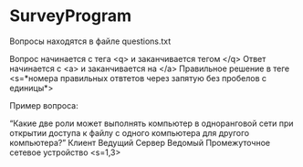 # SurveyProgram
Вопросы находятся в файле questions.txt

Вопрос начинается с тега \<q\> и заканчивается тегом \</q\>
Ответ начинается с \<a\> и заканчивается на \</a\>
Правильное решение в теге <s=\*номера правильных отвтетов через запятую без пробелов с единицы\*>

Пример вопроса:

<q>Какие две роли может выполнять компьютер в одноранговой сети при открытии доступа к файлу с одного компьютера для другого компьютера?</q>
<a>Клиент</a>
<a>Ведущий</a>
<a>Сервер</a>
<a>Ведомый</a>
<a>Промежуточное сетевое устройство</a>
<s=1,3>

